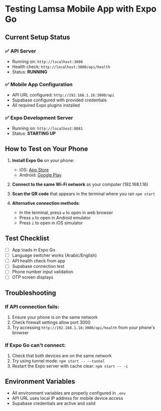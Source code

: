 # Testing Lamsa Mobile App with Expo Go

## Current Setup Status

### ✅ API Server
- Running on: `http://localhost:3000`
- Health check: `http://localhost:3000/api/health`
- Status: **RUNNING**

### ✅ Mobile App Configuration
- API URL configured: `http://192.168.1.16:3000/api`
- Supabase configured with provided credentials
- All required Expo plugins installed

### ✅ Expo Development Server
- Running on: `http://localhost:8081`
- Status: **STARTING UP**

## How to Test on Your Phone

1. **Install Expo Go** on your phone:
   - iOS: [App Store](https://apps.apple.com/app/expo-go/id982107779)
   - Android: [Google Play](https://play.google.com/store/apps/details?id=host.exp.exponent)

2. **Connect to the same Wi-Fi network** as your computer (192.168.1.16)

3. **Scan the QR code** that appears in the terminal where you ran `npm start`

4. **Alternative connection methods**:
   - In the terminal, press `w` to open in web browser
   - Press `a` to open in Android emulator
   - Press `i` to open in iOS simulator

## Test Checklist

- [ ] App loads in Expo Go
- [ ] Language switcher works (Arabic/English)
- [ ] API health check from app
- [ ] Supabase connection test
- [ ] Phone number input validation
- [ ] OTP screen displays

## Troubleshooting

### If API connection fails:
1. Ensure your phone is on the same network
2. Check firewall settings allow port 3000
3. Try accessing `http://192.168.1.16:3000/api/health` from your phone's browser

### If Expo Go can't connect:
1. Check that both devices are on the same network
2. Try using tunnel mode: `npm start -- --tunnel`
3. Restart the Expo server with cache clear: `npm start -- -c`

## Environment Variables
- All environment variables are properly configured in `.env`
- API URL uses local IP address for mobile device access
- Supabase credentials are active and valid